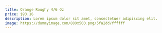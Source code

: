 ```yaml
---
title: Orange Roughy 4/6 Oz
price: $93.16
description: Lorem ipsum dolor sit amet, consectetuer adipiscing elit. Proin risus. Praesent lectus.
image: https://dummyimage.com/800x500.png/5fa2dd/ffffff
---
```

